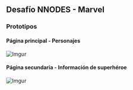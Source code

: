 ## Desafío NNODES - Marvel

### Prototipos 


#### Página principal - Personajes
![Imgur](https://i.imgur.com/Fr3Y6u4.jpg)

#### Página secundaria - Información de superhéroe
![Imgur](https://i.imgur.com/IkZ2Or3.jpg)

